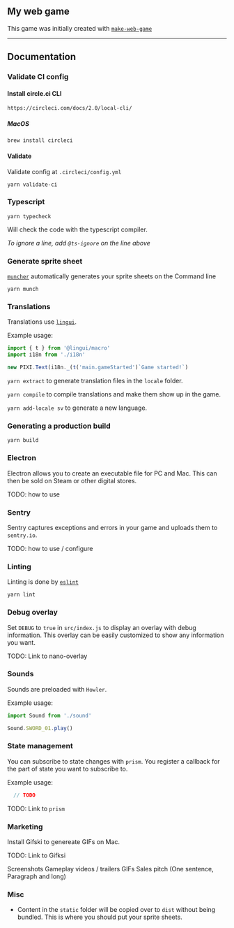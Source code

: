 ## My web game

This game was initially created with [`make-web-game`](https://github.com/sajmoni/make-web-game)

---

## Documentation

### Validate CI config

#### Install circle.ci CLI

`https://circleci.com/docs/2.0/local-cli/`

##### MacOS

`brew install circleci`

#### Validate

Validate config at `.circleci/config.yml`

`yarn validate-ci`

### Typescript

`yarn typecheck`

Will check the code with the typescript compiler.

_To ignore a line, add `@ts-ignore` on the line above_

### Generate sprite sheet

[`muncher`](https://github.com/sajmoni/muncher) automatically generates your sprite sheets on the Command line

`yarn munch`

### Translations

Translations use [`lingui`](https://github.com/lingui/js-lingui).

Example usage: 

```js
import { t } from '@lingui/macro'
import i18n from './i18n'

new PIXI.Text(i18n._(t('main.gameStarted')`Game started!`)
```

`yarn extract` to generate translation files in the `locale` folder.

`yarn compile` to compile translations and make them show up in the game.

`yarn add-locale sv` to generate a new language.

### Generating a production build

`yarn build`

### Electron

Electron allows you to create an executable file for PC and Mac. This can then be sold on Steam or other digital stores.

TODO: how to use

### Sentry

Sentry captures exceptions and errors in your game and uploads them to `sentry.io`.

TODO: how to use / configure

### Linting

Linting is done by [`eslint`](https://github.com/eslint/eslint)

`yarn lint`

### Debug overlay

Set `DEBUG` to `true` in `src/index.js` to display an overlay with debug information. 
This overlay can be easily customized to show any information you want.

TODO: Link to nano-overlay

### Sounds

Sounds are preloaded with `Howler`.

Example usage: 

```js
import Sound from './sound'

Sound.SWORD_01.play()
```

### State management

You can subscribe to state changes with `prism`. You register a callback for the part of state you want to subscribe to.

Example usage:

```js
  // TODO
```

TODO: Link to `prism`

### Marketing

Install Gifski to genereate GIFs on Mac.

TODO: Link to Gifksi

Screenshots
Gameplay videos / trailers
GIFs
Sales pitch (One sentence, Paragraph and long)

### Misc

 - Content in the `static` folder will be copied over to `dist` without being bundled. This is where you should put your sprite sheets.
